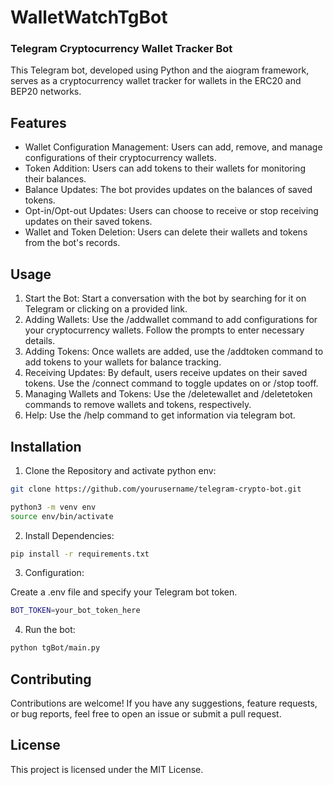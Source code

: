 # WalletWatchTgBot
### Telegram Cryptocurrency Wallet Tracker Bot

This Telegram bot, developed using Python and the aiogram framework, serves as a cryptocurrency wallet tracker for wallets in the ERC20 and BEP20 networks. 

## Features
- Wallet Configuration Management: Users can add, remove, and manage configurations of their cryptocurrency wallets.
- Token Addition: Users can add tokens to their wallets for monitoring their balances.
- Balance Updates: The bot provides updates on the balances of saved tokens.
- Opt-in/Opt-out Updates: Users can choose to receive or stop receiving updates on their saved tokens.
- Wallet and Token Deletion: Users can delete their wallets and tokens from the bot's records.

## Usage
1. Start the Bot: Start a conversation with the bot by searching for it on Telegram or clicking on a provided link.
2. Adding Wallets:
Use the /addwallet command to add configurations for your cryptocurrency wallets. Follow the prompts to enter necessary details.
3. Adding Tokens:
Once wallets are added, use the /addtoken command to add tokens to your wallets for balance tracking.
4. Receiving Updates:
By default, users receive updates on their saved tokens. Use the /connect command to toggle updates on or /stop tooff.
5. Managing Wallets and Tokens:
Use the /deletewallet and /deletetoken commands to remove wallets and tokens, respectively.
6. Help:
Use the /help command to get information via telegram bot.

## Installation

1. Clone the Repository and activate python env:
```bash
git clone https://github.com/yourusername/telegram-crypto-bot.git

python3 -m venv env
source env/bin/activate
```

2. Install Dependencies:
```bash
pip install -r requirements.txt
```

3. Configuration:

Create a .env file and specify your Telegram bot token.
```bash
BOT_TOKEN=your_bot_token_here
```

4. Run the bot:

```bash
python tgBot/main.py
```

## Contributing
Contributions are welcome! If you have any suggestions, feature requests, or bug reports, feel free to open an issue or submit a pull request.

## License
This project is licensed under the MIT License.

